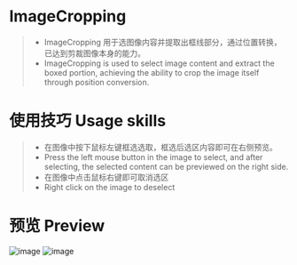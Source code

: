# ImageCropping
> - ImageCropping 用于选图像内容并提取出框线部分，通过位置转换，已达到剪裁图像本身的能力。
> - ImageCropping is used to select image content and extract the boxed portion, achieving the ability to crop the image itself through position conversion.
# 使用技巧 Usage skills
> - 在图像中按下鼠标左键框选选取，框选后选区内容即可在右侧预览。
> - Press the left mouse button in the image to select, and after selecting, the selected content can be previewed on the right side.
> - 在图像中点击鼠标右键即可取消选区
> - Right click on the image to deselect
# 预览 Preview
![image](https://github.com/user-attachments/assets/c3de2878-4309-4ec1-a61c-6b78a922429f)
![image](https://github.com/user-attachments/assets/e81cb63a-d503-4556-bd88-90d5c5e604bd)
